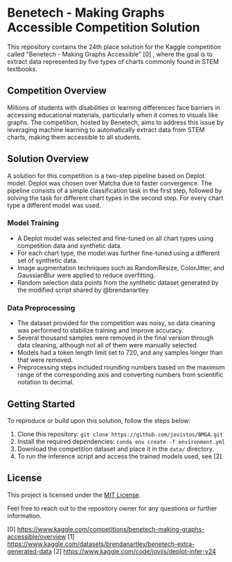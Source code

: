 
# Benetech - Making Graphs Accessible Competition Solution

This repository contains the 24th place solution for the Kaggle competition called "Benetech - Making Graphs Accessible" [0] , where the goal is to extract data represented by five types of charts commonly found in STEM textbooks.

## Competition Overview

Millions of students with disabilities or learning differences face barriers in accessing educational materials, particularly when it comes to visuals like graphs. The competition, hosted by Benetech, aims to address this issue by leveraging machine learning to automatically extract data from STEM charts, making them accessible to all students.

## Solution Overview

A solution for this competition is a two-step pipeline based on Deplot model. Deplot was chosen over Matcha due to faster convergence. The pipeline consists of a simple classification task in the first step, followed by solving the task for different chart types in the second step. For every chart type a different model was used.

### Model Training

- A Deplot model was selected and fine-tuned on all chart types using competition data and synthetic data.
- For each chart type, the model was further fine-tuned using a different set of synthetic data.
- Image augmentation techniques such as RandomResize, ColorJitter, and GaussianBlur were applied to reduce overfitting.
- Random selection data points from the synthetic dataset generated by the modified script shared by @brendanartley 

### Data Preprocessing

- The dataset provided for the competition was noisy, so data cleaning was performed to stabilize training and improve accuracy.
- Several thousand samples were removed in the final version through data cleaning, although not all of them were manually selected.
- Models had a token length limit set to 720, and any samples longer than that were removed.
- Preprocessing steps included rounding numbers based on the maximum range of the corresponding axis and converting numbers from scientific notation to decimal.


## Getting Started

To reproduce or build upon this solution, follow the steps below:

1. Clone this repository: `git clone https://github.com/jovistos/BMGA.git`
2. Install the required dependencies: `conda env create -f environment.yml`
3. Download the competition dataset and place it in the `data/` directory.
4. To run the inference script and access the trained models used, see [2]


## License

This project is licensed under the [MIT License](LICENSE).

Feel free to reach out to the repository owner for any questions or further information.

[0] https://www.kaggle.com/competitions/benetech-making-graphs-accessible/overview
[1] https://www.kaggle.com/datasets/brendanartley/benetech-extra-generated-data
[2] https://www.kaggle.com/code/joviis/deplot-infer-v24